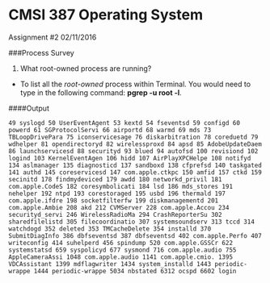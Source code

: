 # CMSI 387 Operating System

Assignment #2
02/11/2016


###Process Survey

1. What root-owned process are running?

- To list all the _root-owned_ process within Terminal. You would need to type in the following command: **pgrep -u root -l**.

####Output

``
49 syslogd
50 UserEventAgent
53 kextd
54 fseventsd
59 configd
60 powerd
61 SGProtocolServi
66 airportd
68 warmd
69 mds
73 TBLoopDrivePara
75 iconservicesage
76 diskarbitration
78 coreduetd
79 wdhelper
81 opendirectoryd
82 wirelessproxd
84 apsd
85 AdobeUpdateDaem
86 launchservicesd
88 securityd
93 blued
94 autofsd
100 revisiond
102 logind
103 KernelEventAgen
106 hidd
107 AirPlayXPCHelpe
108 notifyd
134 aslmanager
135 diagnosticd
137 sandboxd
138 cfprefsd
140 taskgated
141 authd
145 coreservicesd
147 com.apple.ctkpc
150 amfid
157 ctkd
159 secinitd
178 findmydeviced
179 awdd
180 networkd_privil
181 com.apple.CodeS
182 coresymbolicati
184 lsd
186 mds_stores
191 nehelper
192 ntpd
193 corestoraged
195 usbd
196 thermald
197 com.apple.ifdre
198 socketfilterfw
199 diskmanagementd
201 com.apple.Ambie
208 akd
212 CVMServer
228 com.apple.Accou
234 securityd_servi
246 WirelessRadioMa
294 CrashReporterSu
302 sharedfilelistd
305 filecoordinatio
307 systemsoundserv
313 tccd
314 watchdogd
352 deleted
353 TMCacheDelete
354 installd
370 SubmitDiagInfo
386 dbfseventsd
387 dbfseventsd
402 com.apple.Perfo
407 writeconfig
414 suhelperd
456 spindump
520 com.apple.GSSCr
622 systemstatsd
659 syspolicyd
677 sysmond
716 com.apple.audio
755 AppleCameraAssi
1048 com.apple.audio
1141 com.apple.cmio.
1395 VDCAssistant
1399 mdflagwriter
1434 system_installd
1443 periodic-wrappe
1444 periodic-wrappe
5034 nbstated
6312 ocspd
6602 login
``